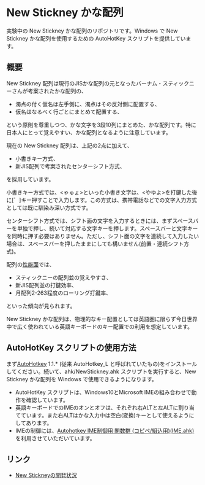 # New Stickney かな配列

実験中の New Stickney かな配列のリポジトリです。Windows で New Stickney かな配列を使用するための AutoHotKey スクリプトを提供しています。

## 概要

New Stickney 配列は現行のJISかな配列の元となったバーナム・スティックニーさんが考案されたかな配列の、

* 濁点の付く仮名は左手側に、濁点はその反対側に配置する、
* 仮名はなるべく行ごとにまとめて配置する、

という原則を尊重しつつ、かな文字を3段10列にまとめた、かな配列です。特に日本人にとって覚えやすい、かな配列となるように注意しています。

現在の New Stickney 配列は、上記の2点に加えて、

* 小書きキー方式、
* 新JIS配列で考案されたセンターシフト方式、

を採用しています。

小書きキー方式では、<ゃゅょ>といった小書き文字は、<やゆよ>を打鍵した後に[゛]キー押すことで入力します。この方式は、携帯電話などでの文字入力方式としては既に馴染み深い方式です。

センターシフト方式では、シフト面の文字を入力するときには、まずスペースバーを単独で押し、続いて対応する文字キーを押します。スペースバーと文字キーを同時に押す必要はありません。ただし、シフト面の文字を連続して入力したい場合は、スペースバーを押したままにしても構いません(前置・連続シフト方式)。

配列の[性能面](https://esrille.github.io/keyboard-layout-comparison/)では、

* スティックニーの配列並の覚えやすさ、
* 新JIS配列並の打鍵効率、
* 月配列2-263程度のローリング打鍵率、

といった傾向が見られます。

New Stickney かな配列は、物理的なキー配置としては英語圏に限らず今日世界中で広く使われている英語キーボードのキー配置での利用を想定しています。

## AutoHotKey スクリプトの使用方法

まず[AutoHotkey](http://ahkscript.org/) 1.1.* (従来 AutoHotkey_L と呼ばれていたもの)をインストールしてください。続いて、ahk/NewStickney.ahk スクリプトを実行すると、New Stickney かな配列を Windows で使用できるようになります。

* AutoHotKey スクリプトは、Windows10とMicrosoft IMEの組み合わせで動作を確認しています。
* 英語キーボードでのIMEのオンとオフは、それぞれ右ALTと左ALTに割り当てています。また右ALTはかな入力中は空白(変換)キーとして使えるようにしてあります。
* IMEの制御には、[Autohotkey IME制御用 関数群 (コピペ/組込用)(IME.ahk)](http://www6.atwiki.jp/eamat/)を利用させていただいています。

## リンク

* [New Stickneyの開発状況](https://twitter.com/hashtag/newstickney?f=tweets&vertical=default&src=hash)

